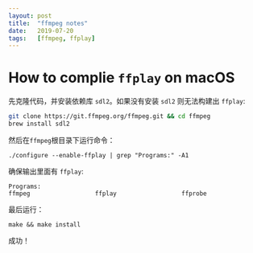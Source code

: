 ```yaml
---
layout: post
title:  "ffmpeg notes"
date:   2019-07-20
tags:   [ffmpeg, ffplay]
---
```


# How to complie `ffplay` on macOS

先克隆代码，并安装依赖库 `sdl2`。如果没有安装 `sdl2` 则无法构建出 `ffplay`:

```sh
git clone https://git.ffmpeg.org/ffmpeg.git && cd ffmpeg
brew install sdl2
```

然后在`ffmpeg`根目录下运行命令：

    ./configure --enable-ffplay | grep "Programs:" -A1

确保输出里面有 `ffplay`:

    Programs:
    ffmpeg                  ffplay                  ffprobe

最后运行：

    make && make install

成功！

